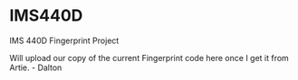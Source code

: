 # IMS440D
IMS 440D Fingerprint Project

Will upload our copy of the current Fingerprint code here once I get it from Artie.   - Dalton
